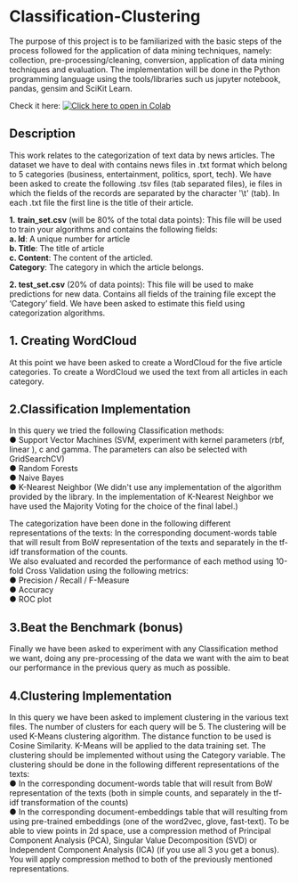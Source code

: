 # Classification-Clustering
The purpose of this project is to be familiarized with the basic steps of the process followed for the application of data mining techniques, namely: collection, pre-processing/cleaning, conversion, application of data mining techniques and evaluation. The implementation will be done in the Python programming language using the tools/libraries such us jupyter notebook, pandas, gensim and SciKit Learn.

Check it here: [![Click here to open in Colab](https://colab.research.google.com/assets/colab-badge.svg)](https://colab.research.google.com/github/spympr/Classification-Clustering/blob/main/Data_Mining_Project_2.ipynb)

## Description
This work relates to the categorization of text data by news articles. The dataset we have to deal with contains news files in .txt format which belong to 5 categories (business, entertainment, politics, sport, tech). We have been asked to create the following .tsv files (tab separated files), ie files in which the fields of the records are separated by the character '\t' (tab). In each .txt file the first line is the title of their article.  


**1.** **train_set.csv** (will be 80% of the total data points): This file will be used to train your algorithms and contains the following fields:  
**a. Id**: A unique number for article  
**b. Title**: The title of article  
**c. Content**: The content of the articled.  
**Category**: The category in which the article belongs.


**2. test_set.csv** (20% of data points): This file will be used to make predictions for new data. Contains all fields of the training file except the ‘Category’ field. We have been asked to estimate this field using categorization algorithms. 

## 1. Creating WordCloud 

At this point we have been asked to create a WordCloud for the five article categories. To create a WordCloud we used the text from all
articles in each category.  

## 2.Classification Implementation  
In this query we tried the following Classification methods:  
● Support Vector Machines (SVM, experiment with kernel parameters (rbf, linear ), c and gamma. The parameters can also be selected with GridSearchCV)  
● Random Forests  
● Naive Bayes  
● K-Nearest Neighbor (We didn't use any implementation of the algorithm provided by the library. In the implementation of K-Nearest Neighbor we have used the Majority Voting for the choice of the final label.)  

The categorization have been done in the following different representations of the texts: In the corresponding document-words table that will result from BoW representation of the texts and separately in the tf-idf transformation of the counts.  
We also evaluated and recorded the performance of each method using 10-fold Cross Validation using the following metrics:  
● Precision / Recall / F-Measure  
● Accuracy  
● ROC plot

## 3.Beat the Benchmark (bonus)  
Finally we have been asked to experiment with any Classification method we want, doing any pre-processing of the data we want with the aim to beat our performance in the previous query as much as possible.

## 4.Clustering Implementation  
In this query we have been asked to implement clustering in the various text files. The number of clusters for each query will be 5. The clustering will be used K-Means clustering algorithm. The distance function to be used is Cosine Similarity. K-Means will be applied to the data
training set. The clustering should be implemented without using the Category variable. The clustering should be done in the following different representations of the texts:  
● In the corresponding document-words table that will result from BoW representation of the texts (both in simple counts, and separately in the tf-idf transformation of the counts)  
● In the corresponding document-embeddings table that will resulting from using pre-trained embeddings (one of the word2vec, glove, fast-text). To be able to view points in 2d space, use a compression method of Principal Component Analysis (PCA), Singular Value Decomposition (SVD) or Independent Component Analysis (ICA) (if you use all 3 you get a bonus). You will apply compression method to both of the previously mentioned representations.
